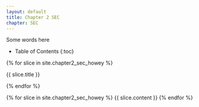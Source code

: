 ```yaml
---
layout: default
title: Chapter 2 SEC
chapter: SEC
---
```

Some words here

* Table of Contents
{:toc}

{% for slice in site.chapter2_sec_howey %}
 <p>{{ slice.title }}</p>
{% endfor %}

{% for slice in site.chapter2_sec_howey %}
 {{ slice.content }}
{% endfor %}

